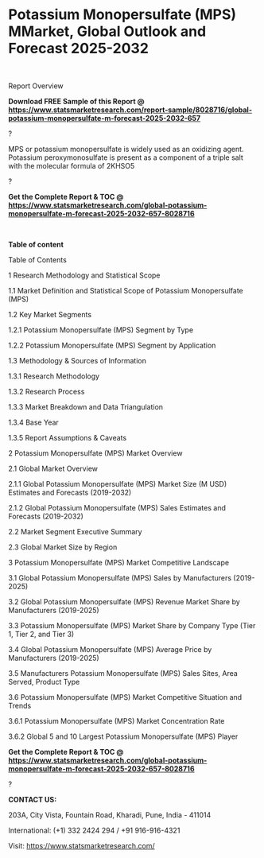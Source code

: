 <h1>Potassium Monopersulfate (MPS) MMarket, Global Outlook and Forecast 2025-2032</h1><br/><p>Report Overview</p>
 
 
 
 <div><b>Download FREE Sample of this Report @ <a href="https://www.statsmarketresearch.com/download-free-sample/8028716/global-potassium-monopersulfate-m-forecast-2025-2032-657">https://www.statsmarketresearch.com/report-sample/8028716/global-potassium-monopersulfate-m-forecast-2025-2032-657</a></b></div>
 
 
 
 <p>? </p>
 
 
 
 <p>MPS or potassium monopersulfate is widely used as an oxidizing agent. Potassium peroxymonosulfate is present as a component of a triple salt with the molecular formula of 2KHSO5</p>
 
 
 
 <p>? </p>
 
 
 
 <div><b>Get the Complete Report & TOC @ <a href="https://www.statsmarketresearch.com/global-potassium-monopersulfate-m-forecast-2025-2032-657-8028716">https://www.statsmarketresearch.com/global-potassium-monopersulfate-m-forecast-2025-2032-657-8028716</a></b></div>
 
 
 
 <p><br />
 
 <b>Table of content</b></p>
 
 
 
 <p>Table of Contents<br />
 
 1 Research Methodology and Statistical Scope<br />
 
 1.1 Market Definition and Statistical Scope of Potassium Monopersulfate (MPS)<br />
 
 1.2 Key Market Segments<br />
 
 1.2.1 Potassium Monopersulfate (MPS) Segment by Type<br />
 
 1.2.2 Potassium Monopersulfate (MPS) Segment by Application<br />
 
 1.3 Methodology & Sources of Information<br />
 
 1.3.1 Research Methodology<br />
 
 1.3.2 Research Process<br />
 
 1.3.3 Market Breakdown and Data Triangulation<br />
 
 1.3.4 Base Year<br />
 
 1.3.5 Report Assumptions & Caveats<br />
 
 2 Potassium Monopersulfate (MPS) Market Overview<br />
 
 2.1 Global Market Overview<br />
 
 2.1.1 Global Potassium Monopersulfate (MPS) Market Size (M USD) Estimates and Forecasts (2019-2032)<br />
 
 2.1.2 Global Potassium Monopersulfate (MPS) Sales Estimates and Forecasts (2019-2032)<br />
 
 2.2 Market Segment Executive Summary<br />
 
 2.3 Global Market Size by Region<br />
 
 3 Potassium Monopersulfate (MPS) Market Competitive Landscape<br />
 
 3.1 Global Potassium Monopersulfate (MPS) Sales by Manufacturers (2019-2025)<br />
 
 3.2 Global Potassium Monopersulfate (MPS) Revenue Market Share by Manufacturers (2019-2025)<br />
 
 3.3 Potassium Monopersulfate (MPS) Market Share by Company Type (Tier 1, Tier 2, and Tier 3)<br />
 
 3.4 Global Potassium Monopersulfate (MPS) Average Price by Manufacturers (2019-2025)<br />
 
 3.5 Manufacturers Potassium Monopersulfate (MPS) Sales Sites, Area Served, Product Type<br />
 
 3.6 Potassium Monopersulfate (MPS) Market Competitive Situation and Trends<br />
 
 3.6.1 Potassium Monopersulfate (MPS) Market Concentration Rate<br />
 
 3.6.2 Global 5 and 10 Largest Potassium Monopersulfate (MPS) Player</p>
 
 
 
 <div><b>Get the Complete Report & TOC @ <a href="https://www.statsmarketresearch.com/global-potassium-monopersulfate-m-forecast-2025-2032-657-8028716">https://www.statsmarketresearch.com/global-potassium-monopersulfate-m-forecast-2025-2032-657-8028716</a></b></div>
 
 
 
 <p>? </p>
 
 
 
 <p><b>CONTACT US:</b><br />
 
 203A, City Vista, Fountain Road, Kharadi, Pune, India - 411014<br />
 
 International: (+1) 332 2424 294 / +91 916-916-4321<br />
 
 Visit: <a href="https://www.statsmarketresearch.com/">https://www.statsmarketresearch.com/</a></p>